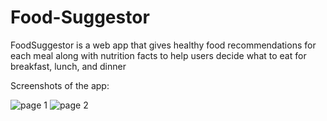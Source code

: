# Food-Suggestor

FoodSuggestor is a web app that gives healthy food recommendations for each meal along with nutrition facts to help users decide what to eat for breakfast, lunch, and dinner

Screenshots of the app:

![page 1](https://user-images.githubusercontent.com/29159878/35376029-5133357a-0177-11e8-8652-cc267b542a8c.JPG)
![page 2](https://user-images.githubusercontent.com/29159878/35376030-513ca308-0177-11e8-88d5-bb6b14228cf1.JPG)

